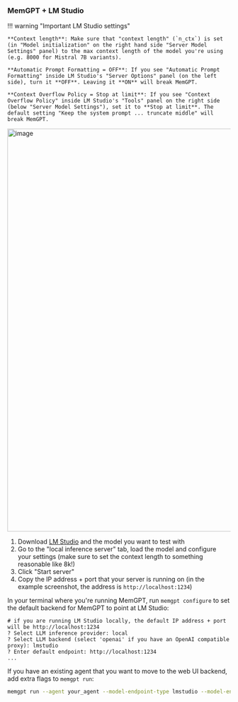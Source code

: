 ### MemGPT + LM Studio

!!! warning "Important LM Studio settings"

    **Context length**: Make sure that "context length" (`n_ctx`) is set (in "Model initialization" on the right hand side "Server Model Settings" panel) to the max context length of the model you're using (e.g. 8000 for Mistral 7B variants).

    **Automatic Prompt Formatting = OFF**: If you see "Automatic Prompt Formatting" inside LM Studio's "Server Options" panel (on the left side), turn it **OFF**. Leaving it **ON** will break MemGPT.

    **Context Overflow Policy = Stop at limit**: If you see "Context Overflow Policy" inside LM Studio's "Tools" panel on the right side (below "Server Model Settings"), set it to **Stop at limit**. The default setting "Keep the system prompt ... truncate middle" will break MemGPT.

<img width="911" alt="image" src="https://github.com/cpacker/MemGPT/assets/5475622/d499e82e-348c-4468-9ea6-fd15a13eb7fa">

1. Download [LM Studio](https://lmstudio.ai/) and the model you want to test with
2. Go to the "local inference server" tab, load the model and configure your settings (make sure to set the context length to something reasonable like 8k!)
3. Click "Start server"
4. Copy the IP address + port that your server is running on (in the example screenshot, the address is `http://localhost:1234`)

In your terminal where you're running MemGPT, run `memgpt configure` to set the default backend for MemGPT to point at LM Studio:
```
# if you are running LM Studio locally, the default IP address + port will be http://localhost:1234
? Select LLM inference provider: local
? Select LLM backend (select 'openai' if you have an OpenAI compatible proxy): lmstudio
? Enter default endpoint: http://localhost:1234
...
```

If you have an existing agent that you want to move to the web UI backend, add extra flags to `memgpt run`:
```sh
memgpt run --agent your_agent --model-endpoint-type lmstudio --model-endpoint http://localhost:1234
```
